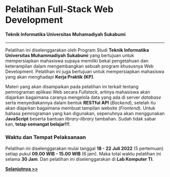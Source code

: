 # Pelatihan Full-Stack Web Development
#### **Teknik Informatika Universitas Muhamadiyah Sukabumi**

---

Pelatihan ini diselenggarakan oleh Program Studi **Teknik Informatika Universitas Muhammadiyah Sukabumi** yang bertujuan untuk mempersiapkan mahasiswa supaya memiliki bekal pengetahuan dan keterampilan dalam mengembangkan sebuah program khususnya Web Development. Pelatihan ini juga bertujuan untuk mempersiapkan mahasiswa yang akan menghadapi **Kerja Praktik (KP)**.

Materi yang akan disampaikan pada pelatihan ini terkait tentang pemrograman aplikasi Web secara *Fullstack*, artinya mahasiswa akan diajarkan bagaimana caranya mengelola data yang ada di server *database* serta menyediakannya dalam bentuk **RESTful API** (*Backend*), setelah itu akan diajarkan bagaimana membuat tampilan website (*Frontend*). Untuk bahasa pemrograman yang kan digunakan, sepenuhnya akan menggunakan **JavaScript** beserta bantuan *library-library* tambahan. Sudah tidak sabar kan, **tetap semangat belajar!!!**.

### Waktu dan Tempat Pelaksanaan

Pelatihan ini diselenggarakan mulai tanggal **18 - 22 Juli 2022** (5 pertemuan) setiap pukul **09.00 WIB - 15.00 WIB** (6 jam). Maka total waktu pelatihan ini selama **30 Jam**. Dan pelatihan ini diselenggarakan di **Lab Komputer TI**.

**[Selanjutnya >>](pre-requisite.md)**